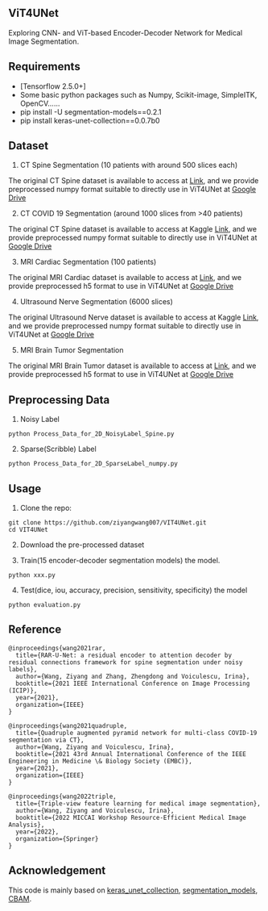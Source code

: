 ## ViT4UNet
Exploring CNN- and ViT-based Encoder-Decoder Network for Medical Image Segmentation.


## Requirements
* [Tensorflow 2.5.0+]
* Some basic python packages such as Numpy, Scikit-image, SimpleITK, OpenCV......
* pip install -U segmentation-models==0.2.1
* pip install keras-unet-collection==0.0.7b0


## Dataset

1. CT Spine Segmentation (10 patients with around 500 slices each) 

The original CT Spine dataset is available to access at [Link](http://spineweb.digitalimaginggroup.ca/Index.php?n=Main.Datasets#Dataset_2.3A_Spine_and_Vertebrae_Segmentation), and we provide preprocessed numpy format suitable to directly use in ViT4UNet at [Google Drive](https://drive.google.com/file/d/1Qe98-FUMpSkjF0gDi2PFeAlxq5TVi4LJ/view?usp=sharing)

2. CT COVID 19 Segmentation (around 1000 slices from >40 patients)

The original CT Spine dataset is available to access at Kaggle [Link](https://www.kaggle.com/competitions/covid-segmentation), and we provide preprocessed numpy format suitable to directly use in ViT4UNet at [Google Drive](https://drive.google.com/file/d/1kDhAdaxIz11oeYD6rtdSNtVTsqpESqXc/view?usp=sharing)

3. MRI Cardiac Segmentation (100 patients)

The original MRI Cardiac dataset is available to access at [Link](https://www.creatis.insa-lyon.fr/Challenge/acdc/), and we provide preprocessed h5 format to use in ViT4UNet at [Google Drive](https://drive.google.com/file/d/1F3JzBSIURtFJkfcExBcT6Hu7Ar5_f8uv/view?usp=drive_link)

4. Ultrasound Nerve Segmentation (6000 slices)

The original Ultrasound Nerve dataset is available to access at Kaggle [Link](https://www.kaggle.com/c/ultrasound-nerve-segmentation), and we provide preprocessed numpy format suitable to directly use in ViT4UNet at [Google Drive](https://drive.google.com/file/d/1-lmKpdhcA2ItKqnmQpygJITEEQf3EQqq/view?usp=sharing)

5. MRI Brain Tumor Segmentation 

The original MRI Brain Tumor dataset is available to access at [Link](https://www.med.upenn.edu/cbica/brats-2019/), and we provide preprocessed h5 format to use in ViT4UNet at [Google Drive](https://drive.google.com/file/d/1erKoNzknobgn7gZYEXylsJFYqq-gc6xQ/view)




## Preprocessing Data

1. Noisy Label
```
python Process_Data_for_2D_NoisyLabel_Spine.py
```

2. Sparse(Scribble) Label
```
python Process_Data_for_2D_SparseLabel_numpy.py
```


## Usage
1. Clone the repo:
```
git clone https://github.com/ziyangwang007/VIT4UNet.git 
cd VIT4UNet
```
2. Download the pre-processed dataset

3. Train(15 encoder-decoder segmentation models) the model.

```
python xxx.py
```

4. Test(dice, iou, accuracy, precision, sensitivity, specificity) the model

```
python evaluation.py
```


## Reference
```
@inproceedings{wang2021rar,
  title={RAR-U-Net: a residual encoder to attention decoder by residual connections framework for spine segmentation under noisy labels},
  author={Wang, Ziyang and Zhang, Zhengdong and Voiculescu, Irina},
  booktitle={2021 IEEE International Conference on Image Processing (ICIP)},
  year={2021},
  organization={IEEE}
}

@inproceedings{wang2021quadruple,
  title={Quadruple augmented pyramid network for multi-class COVID-19 segmentation via CT},
  author={Wang, Ziyang and Voiculescu, Irina},
  booktitle={2021 43rd Annual International Conference of the IEEE Engineering in Medicine \& Biology Society (EMBC)},
  year={2021},
  organization={IEEE}
}

@inproceedings{wang2022triple,
  title={Triple-view feature learning for medical image segmentation},
  author={Wang, Ziyang and Voiculescu, Irina},
  booktitle={2022 MICCAI Workshop Resource-Efficient Medical Image Analysis},
  year={2022},
  organization={Springer}
}
```

## Acknowledgement

This code is mainly based on [keras_unet_collection](https://github.com/yingkaisha/keras-unet-collection), [segmentation_models](https://github.com/qubvel/segmentation_models), [CBAM](https://github.com/kobiso/CBAM-tensorflow).